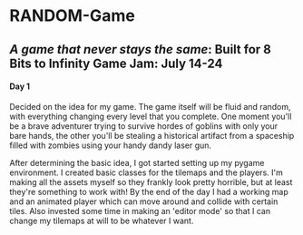 # RANDOM-Game
## *A game that never stays the same*: Built for 8 Bits to Infinity Game Jam: July 14-24

#### Day 1
Decided on the idea for my game. The game itself will be fluid and random, with everything changing every level that you complete. One moment you'll be a brave
adventurer trying to survive hordes of goblins with only your bare hands, the other you'll be stealing a historical artifact from a spaceship filled with zombies
using your handy dandy laser gun.

After determining the basic idea, I got started setting up my pygame environment. I created basic classes for the tilemaps and the players. I'm making all the 
assets myself so they frankly look pretty horrible, but at least they're something to work with! By the end of the day
I had a working map and an animated player which can move around and collide with certain tiles. Also invested some time in making an 'editor mode' so that I can
change my tilemaps at will to be whatever I want. 
